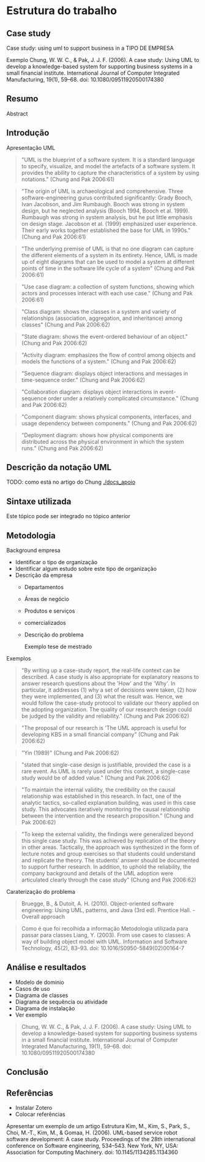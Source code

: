 # Estrutura do trabalho

## Case study
        
Case study: using uml to support business in a TIPO DE EMPRESA

Exemplo
        Chung, W. W. C., & Pak, J. J. F. (2006). A case study: Using UML to develop a knowledge-based system for supporting business systems in a small financial institute. International Journal of Computer Integrated Manufacturing, 19(1), 59–68. doi: 10.1080/09511920500174380

## Resumo

Abstract

##    Introdução
Apresentação UML
>    "UML is the blueprint of a software system. It is a standard language to specify, visualize, and model the artefacts of a software system. It provides the ability to capture the characteristics of a system by using notations." (Chung and Pak 2006:61)

>    "The origin of UML is archaeological and comprehensive. Three software-engineering gurus contributed significantly: Grady Booch, Ivan Jacobson, and Jim Rumbaugh. Booch was strong in system design, but he neglected analysis (Booch 1994, Booch et al. 1999). Rumbaugh was strong in system analysis, but he put little emphasis on design stage. Jacobson et al. (1999) emphasized user experience. Their early works together established the base for UML in 1990s." (Chung and Pak 2006:61)

>    "The underlying premise of UML is that no one diagram can capture the different elements of a system in its entirety. Hence, UML is made up of eight diagrams that can be used to model a system at different points of time in the software life cycle of a system" (Chung and Pak 2006:61)

>    "Use case diagram: a collection of system functions, showing which actors and processes interact with each use case." (Chung and Pak 2006:61)

>    "Class diagram: shows the classes in a system and variety of relationships (association, aggregation, and inheritance) among classes" (Chung and Pak 2006:62)

>    "State diagram: shows the event-ordered behaviour of an object." (Chung and Pak 2006:62)

>    "Activity diagram: emphasizes the flow of control among objects and models the functions of a system." (Chung and Pak 2006:62)

>    "Sequence diagram: displays object interactions and messages in time-sequence order." (Chung and Pak 2006:62)

>    "Collaboration diagram: displays object interactions in event-sequence order under a relatively complicated circumstance." (Chung and Pak 2006:62)

>    "Component diagram: shows physical components, interfaces, and usage dependency between components." (Chung and Pak 2006:62)

>    "Deployment diagram: shows how physical components are distributed across the physical environment in which the system runs." (Chung and Pak 2006:62)

## Descrição da notação UML

TODO: como está no artigo do Chung [./docs_apoio](Chung) 

## Sintaxe utilizada
Este tópico pode ser integrado no tópico anterior
    
##  Metodologia
Background empresa

*   Identificar o tipo de organização
*   Identificar algum estudo sobre este tipo de organização
*   Descrição da empresa
    * Departamentos
    * Áreas de negócio
    * Produtos e serviços
    * comercializados
    * Descrição do problema

        Exemplo
            tese de mestrado


Exemplos

> "By writing up a case-study report, the real-life context can be described. A case study is also appropriate for explanatory reasons to answer research questions about the 'How' and the 'Why'. In particular, it addresses (1) why a set of decisions were taken, (2) how they were implemented, and (3) what the result was. Hence, we would follow the case-study protocol to validate our theory applied on the adopting organization. The quality of our research design could be judged by the validity and reliability." (Chung and Pak 2006:62)

> "The proposal of our research is 'The UML approach is useful for developing KBS in a small financial company" (Chung and Pak 2006:62)

> "Yin (1989)" (Chung and Pak 2006:62)

> "stated that single-case design is justifiable, provided the case is a rare event. As UML is rarely used under this context, a single-case study would be of added value." (Chung and Pak 2006:62)

> "To maintain the internal validity, the credibility on the causal relationship was established in this research. In fact, one of the analytic tactics, so-called explanation building, was used in this case study. This advocates iteratively monitoring the causal relationship between the intervention and the research proposition." (Chung and Pak 2006:62)

> "To keep the external validity, the findings were generalized beyond this single case study. This was achieved by replication of the theory in other areas. Tactically, the approach was synthesized in the form of lecture notes and group exercises so that students could understand and replicate the theory. The students' answer should be documented to support further research. In addition, to uphold the reliability, the company background and details of the UML adoption were articulated clearly through the case study" (Chung and Pak 2006:62)
        
Caraterização do problema

>   Bruegge, B., & Dutoit, A. H. (2010). Object-oriented software engineering: Using UML, patterns, and Java (3rd ed). Prentice Hall. - Overall approach

> Como é que foi recolhida a informação
> Metodologia utilizada para passar para classes
> Liang, Y. (2003). From use cases to classes: A way of building object model with UML. Information and Software Technology, 45(2), 83–93. doi: 10.1016/S0950-5849(02)00164-7

##   Análise e resultados

*  Modelo de dominio
*  Casos de uso
*  Diagrama de classes
*  Diagrama de sequência ou atividade
*  Diagrama de instalação
*  Ver exemplo

>  Chung, W. W. C., & Pak, J. J. F. (2006). A case study: Using UML to develop a knowledge-based system for supporting business systems in a small financial institute. International Journal of Computer Integrated Manufacturing, 19(1), 59–68. doi: 10.1080/09511920500174380

##    Conclusão
##    Referências

*  Instalar Zotero
*  Colocar referências

Apresentar um exemplo de um artigo
        Estrutura
        Kim, M., Kim, S., Park, S., Choi, M.-T., Kim, M., & Gomaa, H. (2006). UML-based service robot software development: A case study. Proceedings of the 28th international conference on Software engineering, 534–543. New York, NY, USA: Association for Computing Machinery. doi: 10.1145/1134285.1134360
